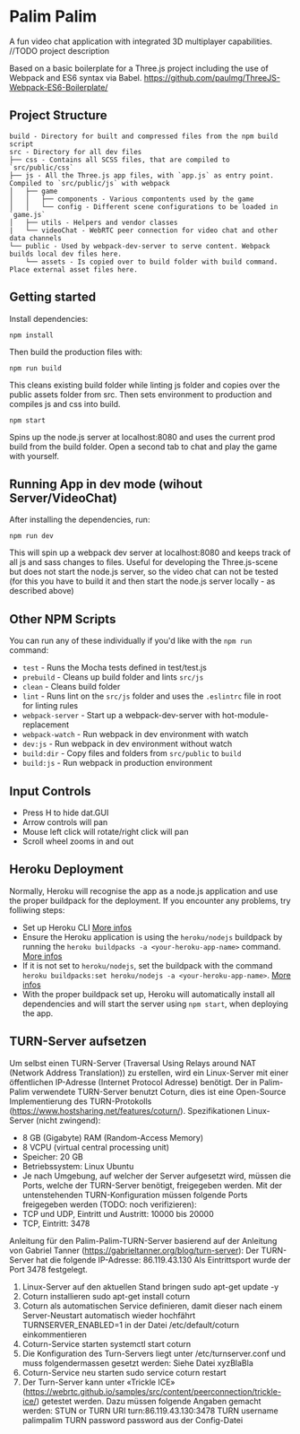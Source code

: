 # Palim Palim

A fun video chat application with integrated 3D multiplayer capabilities. //TODO project description

Based on a basic boilerplate for a Three.js project including the use of Webpack and ES6 syntax via Babel.
https://github.com/paulmg/ThreeJS-Webpack-ES6-Boilerplate/

## Project Structure
```
build - Directory for built and compressed files from the npm build script
src - Directory for all dev files
├── css - Contains all SCSS files, that are compiled to `src/public/css`
├── js - All the Three.js app files, with `app.js` as entry point. Compiled to `src/public/js` with webpack
│   ├── game
│   │   ├── components - Various compontents used by the game
│   │   └── config - Different scene configurations to be loaded in `game.js`
│   ├── utils - Helpers and vendor classes
|   └── videoChat - WebRTC peer connection for video chat and other data channels
└── public - Used by webpack-dev-server to serve content. Webpack builds local dev files here. 
    └── assets - Is copied over to build folder with build command. Place external asset files here.
```

## Getting started
Install dependencies:

```
npm install
```

Then build the production files with:

```
npm run build
```

This cleans existing build folder while linting js folder and copies over the public assets folder from src. Then sets environment to production and compiles js and css into build.

```
npm start
```

Spins up the node.js server at localhost:8080 and uses the current prod build from the build folder. Open a second tab to chat and play the game with yourself.


## Running App in dev mode (wihout Server/VideoChat)
After installing the dependencies, run:

```
npm run dev
```

This will spin up a webpack dev server at localhost:8080 and keeps track of all js and sass changes to files. Useful for developing the Three.js-scene but does not start the node.js server, so the video chat can not be tested (for this you have to build it and then start the node.js server locally - as described above)



## Other NPM Scripts
You can run any of these individually if you'd like with the `npm run` command:
* `test` - Runs the Mocha tests defined in test/test.js
* `prebuild` - Cleans up build folder and lints `src/js`
* `clean` - Cleans build folder
* `lint` - Runs lint on the `src/js` folder and uses the `.eslintrc` file in root for linting rules
* `webpack-server` - Start up a  webpack-dev-server with hot-module-replacement
* `webpack-watch` - Run webpack in dev environment with watch
* `dev:js` - Run webpack in dev environment without watch
* `build:dir` - Copy files and folders from `src/public` to `build`
* `build:js` - Run webpack in production environment

## Input Controls
* Press H to hide dat.GUI
* Arrow controls will pan
* Mouse left click will rotate/right click will pan
* Scroll wheel zooms in and out


## Heroku Deployment
Normally, Heroku will recognise the app as a node.js application and use the proper buildpack for the deployment. If you encounter any problems, try folliwing steps:
* Set up Heroku CLI [More infos](https://devcenter.heroku.com/articles/heroku-cli)
* Ensure the Heroku application is using the `heroku/nodejs` buildpack by running the `heroku buildpacks -a <your-heroku-app-name>` command. [More infos](https://devcenter.heroku.com/articles/nodejs-support#specifying-a-node-js-version)
* If it is not set to `heroku/nodejs`, set the buildpack with the command `heroku buildpacks:set heroku/nodejs -a <your-heroku-app-name>`. [More infos](https://devcenter.heroku.com/articles/buildpacks#setting-a-buildpack-on-an-application)
* With the proper buildpack set up, Heroku will automatically install all dependencies and will start the server using `npm start`, when deploying the app.



## TURN-Server aufsetzen
Um selbst einen TURN-Server (Traversal Using Relays around NAT (Network Address Translation)) zu erstellen, wird ein Linux-Server mit einer öffentlichen IP-Adresse (Internet Protocol Adresse) benötigt. Der in Palim-Palim verwendete TURN-Server benutzt Coturn, dies ist eine Open-Source Implementierung des TURN-Protokolls (https://www.hostsharing.net/features/coturn/).
Spezifikationen Linux-Server (nicht zwingend):
* 8 GB (Gigabyte) RAM (Random-Access Memory)
* 8 VCPU (virtual central processing unit)
* Speicher: 20 GB
* Betriebssystem: Linux Ubuntu
* Je nach Umgebung, auf welcher der Server aufgesetzt wird, müssen die Ports, welche der TURN-Server benötigt, freigegeben werden. Mit der untenstehenden TURN-Konfiguration müssen folgende Ports freigegeben werden (TODO: noch verifizieren):
* TCP und UDP, Eintritt und Austritt: 10000 bis 20000
* TCP, Eintritt: 3478

Anleitung für den Palim-Palim-TURN-Server basierend auf der Anleitung von Gabriel Tanner (https://gabrieltanner.org/blog/turn-server):
Der TURN-Server hat die folgende IP-Adresse: 86.119.43.130
Als Eintrittsport wurde der Port 3478 festgelegt.
1.	Linux-Server auf den aktuellen Stand bringen
sudo apt-get update -y
2.	Coturn installieren
sudo apt-get install coturn
3.	Coturn als automatischen Service definieren, damit dieser nach einem Server-Neustart automatisch wieder hochfährt
TURNSERVER_ENABLED=1 in der Datei /etc/default/coturn einkommentieren
4.	Coturn-Service starten
systemctl start coturn
5.	Die Konfiguration des Turn-Servers liegt unter /etc/turnserver.conf und muss folgendermassen gesetzt werden:
Siehe Datei xyzBlaBla
6.	Coturn-Service neu starten
sudo service coturn restart
7.	Der Turn-Server kann unter «Trickle ICE» (https://webrtc.github.io/samples/src/content/peerconnection/trickle-ice/) getestet werden. Dazu müssen folgende Angaben gemacht werden:
STUN or TURN URI	turn:86.119.43.130:3478
TURN username	palimpalim
TURN password	password aus der Config-Datei



